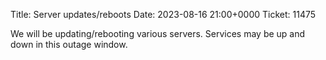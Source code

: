 Title: Server updates/reboots
Date: 2023-08-16 21:00+0000
Ticket: 11475

We will be updating/rebooting various servers.
Services may be up and down in this outage window.
